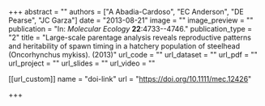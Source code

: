 +++
abstract = "" 
authors = ["A Abadia-Cardoso", "EC Anderson", "DE Pearse", "JC Garza"] 
date = "2013-08-21" 
image = "" 
image_preview = "" 
publication = "In: _Molecular Ecology_ **22**:4733--4746." 
publication_type = "2" 
title = "Large-scale parentage analysis reveals reproductive patterns and heritability of spawn timing in a hatchery population of steelhead (Oncorhynchus mykiss). (2013)" 
url_code = "" 
url_dataset = "" 
url_pdf = "" 
url_project = "" 
url_slides = "" 
url_video = "" 


[[url_custom]]
name = "doi-link"
url = "https://doi.org/10.1111/mec.12426"

+++
